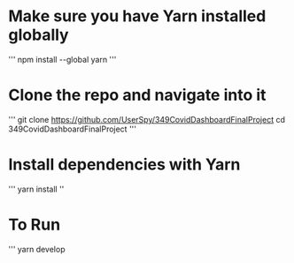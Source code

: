 # Make sure you have Yarn installed globally
'''
npm install --global yarn
'''

# Clone the repo and navigate into it
'''
git clone https://github.com/UserSpy/349CovidDashboardFinalProject
cd 349CovidDashboardFinalProject
'''

# Install dependencies with Yarn
'''
yarn install
''

# To Run
'''
yarn develop
```
